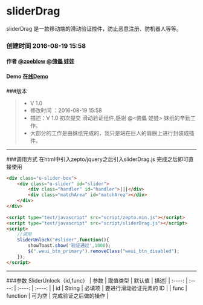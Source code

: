 # sliderDrag
sliderDrag 是一款移动端的滑动验证控件，防止恶意注册、防机器人等等。

### 创建时间 2016-08-19 15:58
#### 作者 [@zoeblow](http://fuyuan.me) [@傀儡 娃娃](http://weibo.com/u/1957474002) 
#### Demo [在线Demo](http://ifuyuan.wang/gitdemo/sliderDrag/index.html)
###版本
> * V 1.0
> * 修改时间 ：2016-08-19 15:58
> * 描述：V 1.0 初次提交 滑动验证组件,感谢 @<傀儡 娃娃> 妹纸的辛勤工作。 
> * 大部分的工作是由妹纸完成的，我只是站在巨人的肩膀上进行封装成插件。
 
-----

###调用方式
在html中引入zepto/jquery之后引入sliderDrag.js
完成之后即可直接使用
```html
<div class="u-slider-box">
    <div class="u-slider" id="slider">
        <div class="handler" id="handler">|||</div>
        <div class="matchArea" id="matchArea"></div>
    </div>
</div>
            
<script type="text/javascript" src="script/zepto.min.js"></script>
<script type="text/javascript" src="script/sliderDrag.js"></script>
<script>
    //调用
    SliderUnlock("#slider",function(){
        showToast.show('验证通过',1000);
        $(".weui_btn_primary").removeClass("weui_btn_disabled");
    });
</script>
```
-----
###参数
SliderUnlock（id,func）
| 参数    | 取值类型   |  默认值  | 描述|
| :----:  | :----:  | :----:  | :----:  |
| id    | String |     必填项   | 要进行滑动验证元素的 ID  |
| func    | function |  可为空  |   完成验证之后做的操作 |